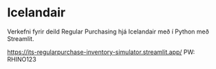 # Icelandair

Verkefni fyrir deild Regular Purchasing hjá Icelandair með í Python með Streamlit.


https://its-regularpurchase-inventory-simulator.streamlit.app/
PW: RHINO123
